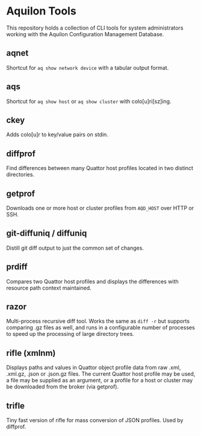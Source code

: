 # Aquilon Tools

This repository holds a collection of CLI tools for system administrators
working with the Aquilon Configuration Management Database. 

## aqnet ##

Shortcut for `aq show network device` with a tabular output format.

## aqs ##

Shortcut for `aq show host` or `aq show cluster` with colo[u]ri[sz]ing.

## ckey ##

Adds colo[u]r to key/value pairs on stdin.

## diffprof ##

Find differences between many Quattor host profiles located in two
distinct directories.

## getprof ##

Downloads one or more host or cluster profiles from `AQD_HOST` over
HTTP or SSH.

## git-diffuniq / diffuniq ##

Distill git diff output to just the common set of changes.

## prdiff ##

Compares two Quattor host profiles and displays the differences with
resource path context maintained.

## razor ##

Multi-process recursive diff tool.  Works the same as `diff -r` but
supports comparing .gz files as well, and runs in a configurable
number of processes to speed up the processing of large directory trees.

## rifle (xmlnm) ##

Displays paths and values in Quattor object profile data from raw
.xml, .xml.gz, .json or .json.gz files.  The current Quattor host profile
may be used, a file may be supplied as an argument, or a profile for
a host or cluster may be downloaded from the broker (via getprof).

## trifle ##

Tiny fast version of rifle for mass conversion of JSON profiles.
Used by diffprof.

